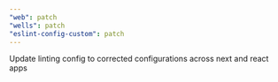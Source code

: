 ```yaml
---
"web": patch
"wells": patch
"eslint-config-custom": patch
---
```


Update linting config to corrected configurations across next and react apps
